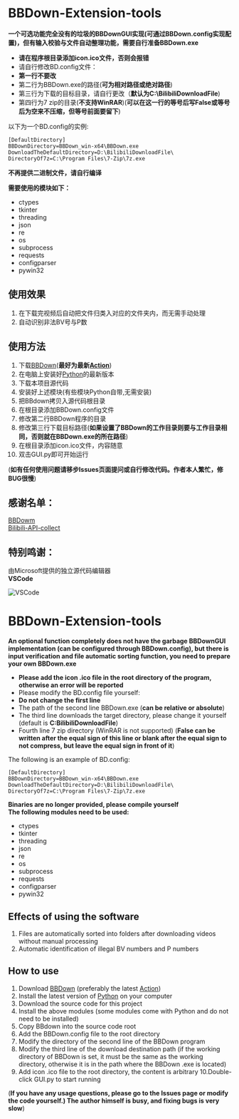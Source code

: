 # BBDown-Extension-tools
**一个可选功能完全没有的垃圾的BBDownGUI实现(可通过BBDown.config实现配置)，但有输入校验与文件自动整理功能，需要自行准备BBDown.exe**

- **请在程序根目录添加icon.ico文件，否则会报错**   
- 请自行修改BD.config文件：  
- **第一行不要改**   
- 第二行为BBDown.exe的路径(**可为相对路径或绝对路径**)   
- 第三行为下载的目标目录，请自行更改（**默认为C:\BilibiliDownloadFile**)  
- 第四行为7 zip的目录(**不支持WinRAR**)(**可以在这一行的等号后写False或等号后为空来不压缩，但等号前面要留下**)   

以下为一个BD.config的实例:   
  ```
  [DefaultDirectory]
  BBDownDirectory=BBDown_win-x64\BBDown.exe
  DownloadTheDefaultDirectory=D:\BilibiliDownloadFile\
  DirectoryOf7z=C:\Program Files\7-Zip\7z.exe
  ```
**不再提供二进制文件，请自行编译**  

**需要使用的模块如下：**
- ctypes
- tkinter
- threading
- json
- re
- os
- subprocess
- requests
- configparser
- pywin32

## 使用效果
1. 在下载完视频后自动把文件归类入对应的文件夹内，而无需手动处理
2. 自动识别非法BV号与P数

## 使用方法
1. 下载[BBDown](https://github.com/nilaoda/BBDown)(**最好为最新[Action](https://github.com/nilaoda/BBDown/actions)**)
2. 在电脑上安装好[Python](https://www.python.org/downloads/)的最新版本
3. 下载本项目源代码
4. 安装好上述模块(有些模块Python自带,无需安装)
5. 把BBdown拷贝入源代码根目录
6. 在根目录添加BBDown.config文件
7. 修改第二行BBDown程序的目录
8. 修改第三行下载目标路径(**如果设置了BBDown的工作目录则要与工作目录相同，否则就在BBDown.exe的所在路径**)
9. 在根目录添加icon.ico文件，内容随意
10. 双击GUI.py即可开始运行 

(**如有任何使用问题请移步Issues页面提问或自行修改代码。作者本人繁忙，修BUG很慢**)

## 感谢名单：
[BBDowm](https://github.com/nilaoda/BBDown)  
[Bilibili-API-collect](https://github.com/Jianningyuan/bilibili-API-collect)
## 特别鸣谢：
由Microsoft提供的独立源代码编辑器  
**VSCode**  

![VSCode](https://user-images.githubusercontent.com/102419562/184617892-8f1d0fed-34b0-44cc-b7c3-cab19a5d23f6.png)


# BBDown-Extension-tools
**An optional function completely does not have the garbage BBDownGUI implementation (can be configured through BBDown.config), but there is input verification and file automatic sorting function, you need to prepare your own BBDown.exe**

- **Please add the icon .ico file in the root directory of the program, otherwise an error will be reported**
- Please modify the BD.config file yourself:
- **Do not change the first line**
- The path of the second line BBDown.exe (**can be relative or absolute**)
- The third line downloads the target directory, please change it yourself (default is **C:BilibiliDownloadFile**)
- Fourth line 7 zip directory (WinRAR is not supported) (**False can be written after the equal sign of this line or blank after the equal sign to not compress, but leave the equal sign in front of it**)  

The following is an example of BD.config:  
  ```
  [DefaultDirectory]
  BBDownDirectory=BBDown_win-x64\BBDown.exe
  DownloadTheDefaultDirectory=D:\BilibiliDownloadFile\
  DirectoryOf7z=C:\Program Files\7-Zip\7z.exe
  ```
**Binaries are no longer provided, please compile yourself**  
**The following modules need to be used:**
- ctypes
- tkinter
- threading
- json
- re
- os
- subprocess
- requests
- configparser
- pywin32

## Effects of using the software
1. Files are automatically sorted into folders after downloading videos without manual processing
2. Automatic identification of illegal BV numbers and P numbers

## How to use
1. Download [BBDown](https://github.com/nilaoda/BBDown) (preferably the latest [Action](https://github.com/nilaoda/BBDown/actions))
2. Install the latest version of [Python](https://www.python.org/downloads/) on your computer
3. Download the source code for this project
4. Install the above modules (some modules come with Python and do not need to be installed)
5. Copy BBdown into the source code root
6. Add the BBDown.config file to the root directory
7. Modify the directory of the second line of the BBDown program
8. Modify the third line of the download destination path (if the working directory of BBDown is set, it must be the same as the working directory, otherwise it is in the path where the BBDown .exe is located)
9. Add icon .ico file to the root directory, the content is arbitrary
10.Double-click GUI.py to start running

(**If you have any usage questions, please go to the Issues page or modify the code yourself.) The author himself is busy, and fixing bugs is very slow**)
